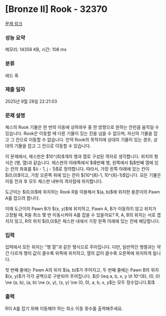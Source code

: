 # [Bronze II] Rook - 32370 

[문제 링크](https://www.acmicpc.net/problem/32370) 

### 성능 요약

메모리: 14356 KB, 시간: 108 ms

### 분류

애드 혹

### 제출 일자

2025년 9월 28일 22:21:03

### 문제 설명

<p>체스의 Rook 기물은 한 번의 이동에 상하좌우 중 한 방향으로 원하는 칸만큼 움직일 수 있습니다. Rook은 이동할 때 다른 기물이 있는 칸을 넘을 수 없으며, 자신의 기물을 잡고 그 칸으로 이동할 수 없습니다. 만약 Rook의 목적지에 상대의 기물이 있는 경우, 상대의 기물을 잡고 그 칸으로 이동할 수 있습니다.</p>

<p>이 문제에서, 체스판은 $10^{8}$개의 행과 열로 구성된 격자로 생각합니다. 위치의 형식은 (행, 열)과 같습니다. 체스판의 아래쪽에서 $i$번째 행, 왼쪽에서 $j$번째 열에 있는 칸의 좌표를 $(i - 1, j - 1)$로 정의합니다. 따라서, 가장 왼쪽 아래에 있는 칸이 $(0,0)$이고, 가장 오른쪽 위에 있는 칸이 $(10^{8}-1, 10^{8}-1)$입니다. 모든 기물은 이동 전과 후 모두 체스판 내부의 격자점에 위치합니다.</p>

<p>도근이는 $(0,0)$에 위치하는 Rook R을 이용해서 $(a, b)$에 위치한 용준이의 Pawn A를 잡으려 합니다.</p>

<p>이때 도근이의 Pawn B가 $(x, y)$에 위치하고, Pawn A, B가 이동하지 않고 위치가 고정될 때, R을 최소 몇 번 이동시켜야 A를 잡을 수 있을까요? R, A, B의 위치는 서로 겹치지 않고, R의 위치 $(0,0)$은 체스판 내에서 가장 왼쪽 아래에 있는 칸에 해당합니다.</p>

### 입력 

 <p>입력에서 모든 위치는 "행 열"과 같은 형식으로 주어집니다. 다만, 일반적인 행렬과는 약간 다르게 행의 값이 클수록 위쪽에 위치하고, 열의 값이 클수록 오른쪽에 위치하게 됩니다.</p>

<p>첫 번째 줄에는 Pawn A의 위치 $(a, b)$가 주어지고, 두 번째 줄에는 Pawn B의 위치 $(x, y)$가 각각 공백으로 구분되어 주어집니다. $(0 \leq a, b, x, y \lt 10^{8}, (0, 0) \ne (a, b), (a, b) \ne (x, y), (x, y) \ne (0, 0), a, b, x, y$는 모두 정수입니다.$)$</p>

### 출력 

 <p>R이 A를 잡기 위해 이동해야 하는 최소 이동 횟수를 출력해주세요.</p>


